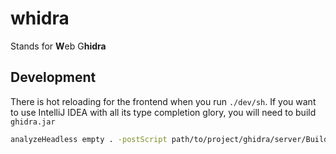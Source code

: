 # whidra

Stands for **W**eb G**hidra**


## Development
There is hot reloading for the frontend when you run `./dev/sh`.
If you want to use IntelliJ IDEA with all its type completion glory, you will need to build `ghidra.jar`
``` bash
analyzeHeadless empty . -postScript path/to/project/ghidra/server/BuildSingleGhidraJar.java path/to/project/ghidra/ghidra.jar -deleteProject -noanalysis
```
